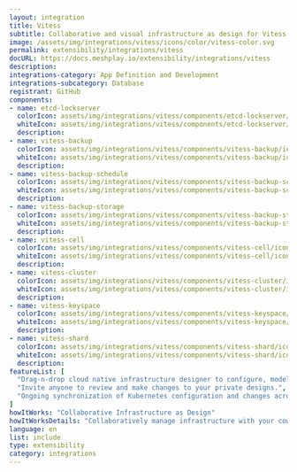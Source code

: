 ```yaml
---
layout: integration
title: Vitess
subtitle: Collaborative and visual infrastructure as design for Vitess
image: /assets/img/integrations/vitess/icons/color/vitess-color.svg
permalink: extensibility/integrations/vitess
docURL: https://docs.meshplay.io/extensibility/integrations/vitess
description: 
integrations-category: App Definition and Development
integrations-subcategory: Database
registrant: GitHub
components: 
- name: etcd-lockserver
  colorIcon: assets/img/integrations/vitess/components/etcd-lockserver/icons/color/etcd-lockserver-color.svg
  whiteIcon: assets/img/integrations/vitess/components/etcd-lockserver/icons/white/etcd-lockserver-white.svg
  description: 
- name: vitess-backup
  colorIcon: assets/img/integrations/vitess/components/vitess-backup/icons/color/vitess-backup-color.svg
  whiteIcon: assets/img/integrations/vitess/components/vitess-backup/icons/white/vitess-backup-white.svg
  description: 
- name: vitess-backup-schedule
  colorIcon: assets/img/integrations/vitess/components/vitess-backup-schedule/icons/color/vitess-backup-schedule-color.svg
  whiteIcon: assets/img/integrations/vitess/components/vitess-backup-schedule/icons/white/vitess-backup-schedule-white.svg
  description: 
- name: vitess-backup-storage
  colorIcon: assets/img/integrations/vitess/components/vitess-backup-storage/icons/color/vitess-backup-storage-color.svg
  whiteIcon: assets/img/integrations/vitess/components/vitess-backup-storage/icons/white/vitess-backup-storage-white.svg
  description: 
- name: vitess-cell
  colorIcon: assets/img/integrations/vitess/components/vitess-cell/icons/color/vitess-cell-color.svg
  whiteIcon: assets/img/integrations/vitess/components/vitess-cell/icons/white/vitess-cell-white.svg
  description: 
- name: vitess-cluster
  colorIcon: assets/img/integrations/vitess/components/vitess-cluster/icons/color/vitess-cluster-color.svg
  whiteIcon: assets/img/integrations/vitess/components/vitess-cluster/icons/white/vitess-cluster-white.svg
  description: 
- name: vitess-keyspace
  colorIcon: assets/img/integrations/vitess/components/vitess-keyspace/icons/color/vitess-keyspace-color.svg
  whiteIcon: assets/img/integrations/vitess/components/vitess-keyspace/icons/white/vitess-keyspace-white.svg
  description: 
- name: vitess-shard
  colorIcon: assets/img/integrations/vitess/components/vitess-shard/icons/color/vitess-shard-color.svg
  whiteIcon: assets/img/integrations/vitess/components/vitess-shard/icons/white/vitess-shard-white.svg
  description: 
featureList: [
  "Drag-n-drop cloud native infrastructure designer to configure, model, and deploy your workloads.",
  "Invite anyone to review and make changes to your private designs.",
  "Ongoing synchronization of Kubernetes configuration and changes across any number of clusters."
]
howItWorks: "Collaborative Infrastructure as Design"
howItWorksDetails: "Collaboratively manage infrastructure with your coworkers synchronously sharing the same designs."
language: en
list: include
type: extensibility
category: integrations
---
```

